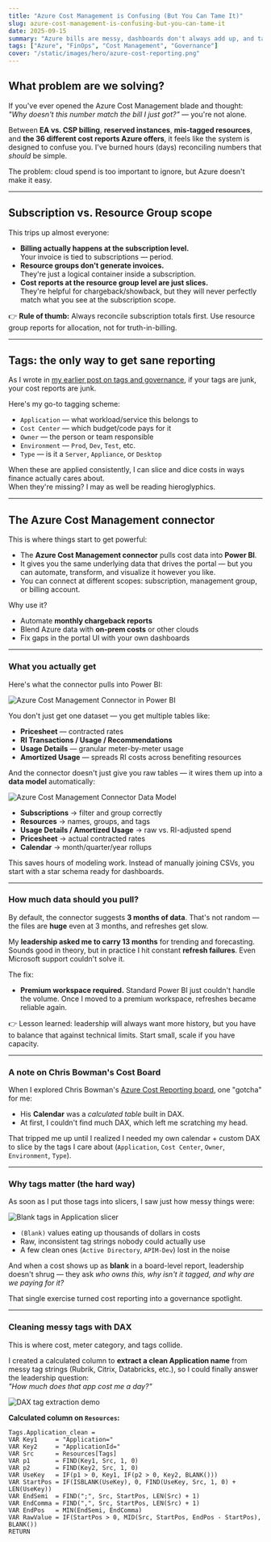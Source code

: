 ```yaml
---
title: "Azure Cost Management is Confusing (But You Can Tame It)"
slug: azure-cost-management-is-confusing-but-you-can-tame-it
date: 2025-09-15
summary: "Azure bills are messy, dashboards don't always add up, and tags are a nightmare. Here's how I'm making sense of it — and how you can too."
tags: ["Azure", "FinOps", "Cost Management", "Governance"]
cover: "/static/images/hero/azure-cost-reporting.png"
---
```


## What problem are we solving?

If you've ever opened the Azure Cost Management blade and thought:  
*"Why doesn't this number match the bill I just got?"* — you're not alone.  

Between **EA vs. CSP billing**, **reserved instances**, **mis-tagged resources**, and **the 36 different cost reports Azure offers**, it feels like the system is designed to confuse you. I've burned hours (days) reconciling numbers that *should* be simple.  

The problem: cloud spend is too important to ignore, but Azure doesn't make it easy.

---

## Subscription vs. Resource Group scope

This trips up almost everyone:  

- **Billing actually happens at the subscription level.**  
  Your invoice is tied to subscriptions — period.  
- **Resource groups don't generate invoices.**  
  They're just a logical container inside a subscription.  
- **Cost reports at the resource group level are just slices.**  
  They're helpful for chargeback/showback, but they will never perfectly match what you see at the subscription scope.  

👉 **Rule of thumb:** Always reconcile subscription totals first. Use resource group reports for allocation, not for truth-in-billing.

---

## Tags: the only way to get sane reporting

As I wrote in [my earlier post on tags and governance](link-to-post), if your tags are junk, your cost reports are junk.  

Here's my go-to tagging scheme:

- `Application` — what workload/service this belongs to  
- `Cost Center` — which budget/code pays for it  
- `Owner` — the person or team responsible  
- `Environment` — `Prod`, `Dev`, `Test`, etc.  
- `Type` — is it a `Server`, `Appliance`, or `Desktop`  

When these are applied consistently, I can slice and dice costs in ways finance actually cares about.  
When they're missing? I may as well be reading hieroglyphics.

---

## The Azure Cost Management connector

This is where things start to get powerful:  

- The **Azure Cost Management connector** pulls cost data into **Power BI**.  
- It gives you the same underlying data that drives the portal — but you can automate, transform, and visualize it however you like.  
- You can connect at different scopes: subscription, management group, or billing account.  

Why use it?  
- Automate **monthly chargeback reports**  
- Blend Azure data with **on-prem costs** or other clouds  
- Fix gaps in the portal UI with your own dashboards  

---

### What you actually get

Here's what the connector pulls into Power BI:

![Azure Cost Management Connector in Power BI](/static/images/hero/azure-cost-connector.png)

You don't just get one dataset — you get multiple tables like:

- **Pricesheet** — contracted rates  
- **RI Transactions / Usage / Recommendations**  
- **Usage Details** — granular meter-by-meter usage  
- **Amortized Usage** — spreads RI costs across benefiting resources  

And the connector doesn't just give you raw tables — it wires them up into a **data model** automatically:

![Azure Cost Management Connector Data Model](/static/images/hero/azure-cost-model.png)

- **Subscriptions** → filter and group correctly  
- **Resources** → names, groups, and tags  
- **Usage Details / Amortized Usage** → raw vs. RI-adjusted spend  
- **Pricesheet** → actual contracted rates  
- **Calendar** → month/quarter/year rollups  

This saves hours of modeling work. Instead of manually joining CSVs, you start with a star schema ready for dashboards.

---

### How much data should you pull?

By default, the connector suggests **3 months of data**. That's not random — the files are **huge** even at 3 months, and refreshes get slow.  

My **leadership asked me to carry 13 months** for trending and forecasting. Sounds good in theory, but in practice I hit constant **refresh failures**. Even Microsoft support couldn't solve it.  

The fix:  
- **Premium workspace required.** Standard Power BI just couldn't handle the volume. Once I moved to a premium workspace, refreshes became reliable again.  

👉 Lesson learned: leadership will always want more history, but you have to balance that against technical limits. Start small, scale if you have capacity.

---

### A note on Chris Bowman's Cost Board

When I explored Chris Bowman's [Azure Cost Reporting board](https://github.com/ChrisBowman/azure-cost-reporting), one "gotcha" for me:  
- His **Calendar** was a *calculated table* built in DAX.  
- At first, I couldn't find much DAX, which left me scratching my head.  

That tripped me up until I realized I needed my own calendar + custom DAX to slice by the tags I care about (`Application`, `Cost Center`, `Owner`, `Environment`, `Type`).  

---

### Why tags matter (the hard way)

As soon as I put those tags into slicers, I saw just how messy things were:  

![Blank tags in Application slicer](/static/images/hero/azure-tags-blank.png)

- `(Blank)` values eating up thousands of dollars in costs  
- Raw, inconsistent tag strings nobody could actually use  
- A few clean ones (`Active Directory`, `APIM-Dev`) lost in the noise  

And when a cost shows up as **blank** in a board-level report, leadership doesn't shrug — they ask *who owns this, why isn't it tagged, and why are we paying for it?*  

That single exercise turned cost reporting into a governance spotlight.

---

### Cleaning messy tags with DAX

This is where cost, meter category, and tags collide.  

I created a calculated column to **extract a clean Application name** from messy tag strings (Rubrik, Citrix, Databricks, etc.), so I could finally answer the leadership question:  
*"How much does that app cost me a day?"*

![DAX tag extraction demo](/static/images/hero/azure-dax-extract.png)

**Calculated column on `Resources`:**
```dax
Tags.Application_clean =
VAR Key1     = "Application="
VAR Key2     = "ApplicationId="
VAR Src      = Resources[Tags]
VAR p1       = FIND(Key1, Src, 1, 0)
VAR p2       = FIND(Key2, Src, 1, 0)
VAR UseKey   = IF(p1 > 0, Key1, IF(p2 > 0, Key2, BLANK()))
VAR StartPos = IF(ISBLANK(UseKey), 0, FIND(UseKey, Src, 1, 0) + LEN(UseKey))
VAR EndSemi  = FIND(";", Src, StartPos, LEN(Src) + 1)
VAR EndComma = FIND(",", Src, StartPos, LEN(Src) + 1)
VAR EndPos   = MIN(EndSemi, EndComma)
VAR RawValue = IF(StartPos > 0, MID(Src, StartPos, EndPos - StartPos), BLANK())
RETURN
